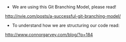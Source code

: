 - We are using this Git Branching Model, please read!

http://nvie.com/posts/a-successful-git-branching-model/

- To understand how we are structuring our code read:

http://www.connorgarvey.com/blog/?p=184